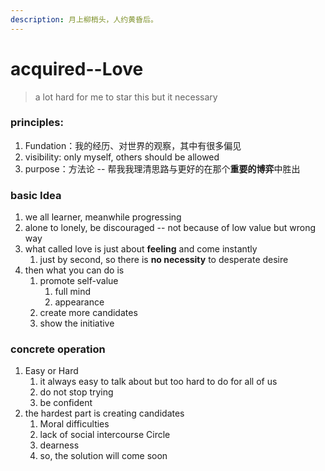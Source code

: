 ```yaml
---
description: 月上柳梢头，人约黄昏后。
---
```


# acquired--Love

> a lot hard for me to star this but it necessary

### principles:

1. Fundation：我的经历、对世界的观察，其中有很多偏见
2. visibility: only myself, others should be allowed
3. purpose：方法论 -- 帮我我理清思路与更好的在那个**重要的博弈**中胜出

### basic Idea

1. we all learner, meanwhile progressing
2. alone to lonely, be discouraged -- not because of low value but wrong way
3. what called love is just about **feeling** and come instantly
   1. just by second, so there is **no necessity** to desperate desire
4. then what you can do is
   1. promote self-value
      1. full mind
      2. appearance
   2. create more candidates
   3. show the initiative

### concrete operation

1. Easy or Hard
   1. it always easy to talk about but too hard to do for all of us
   2. do not stop trying
   3. be confident
2. the hardest part is creating candidates
   1. Moral difficulties
   2. lack of social intercourse Circle
   3. dearness
   4. so, the solution will come soon



